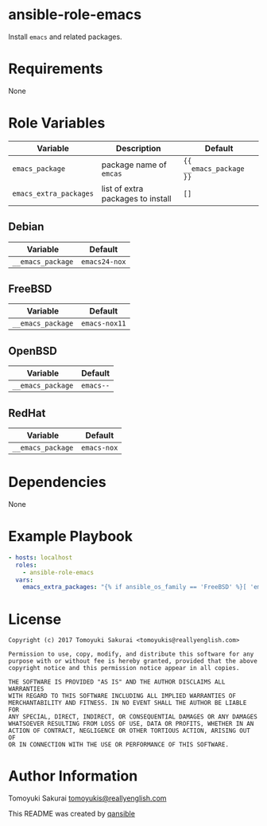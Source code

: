 # ansible-role-emacs

Install `emacs` and related packages.

# Requirements

None

# Role Variables

| Variable | Description | Default |
|----------|-------------|---------|
| `emacs_package` | package name of `emcas` | `{{ __emacs_package }}` |
| `emacs_extra_packages` | list of extra packages to install | `[]` |


## Debian

| Variable | Default |
|----------|---------|
| `__emacs_package` | `emacs24-nox` |

## FreeBSD

| Variable | Default |
|----------|---------|
| `__emacs_package` | `emacs-nox11` |

## OpenBSD

| Variable | Default |
|----------|---------|
| `__emacs_package` | `emacs--` |

## RedHat

| Variable | Default |
|----------|---------|
| `__emacs_package` | `emacs-nox` |

# Dependencies

None

# Example Playbook

```yaml
- hosts: localhost
  roles:
    - ansible-role-emacs
  vars:
    emacs_extra_packages: "{% if ansible_os_family == 'FreeBSD' %}[ 'emacs-lisp-intro' ]{% elif ansible_os_family == 'Debian' %}[ 'emacs-goodies-el' ]{% elif ansible_os_family == 'OpenBSD' %}[ 'emacs-el' ]{% elif ansible_os_family == 'RedHat' %}[ 'emacs-git-el' ]{% endif %}"
```

# License

```
Copyright (c) 2017 Tomoyuki Sakurai <tomoyukis@reallyenglish.com>

Permission to use, copy, modify, and distribute this software for any
purpose with or without fee is hereby granted, provided that the above
copyright notice and this permission notice appear in all copies.

THE SOFTWARE IS PROVIDED "AS IS" AND THE AUTHOR DISCLAIMS ALL WARRANTIES
WITH REGARD TO THIS SOFTWARE INCLUDING ALL IMPLIED WARRANTIES OF
MERCHANTABILITY AND FITNESS. IN NO EVENT SHALL THE AUTHOR BE LIABLE FOR
ANY SPECIAL, DIRECT, INDIRECT, OR CONSEQUENTIAL DAMAGES OR ANY DAMAGES
WHATSOEVER RESULTING FROM LOSS OF USE, DATA OR PROFITS, WHETHER IN AN
ACTION OF CONTRACT, NEGLIGENCE OR OTHER TORTIOUS ACTION, ARISING OUT OF
OR IN CONNECTION WITH THE USE OR PERFORMANCE OF THIS SOFTWARE.
```

# Author Information

Tomoyuki Sakurai <tomoyukis@reallyenglish.com>

This README was created by [qansible](https://github.com/trombik/qansible)
